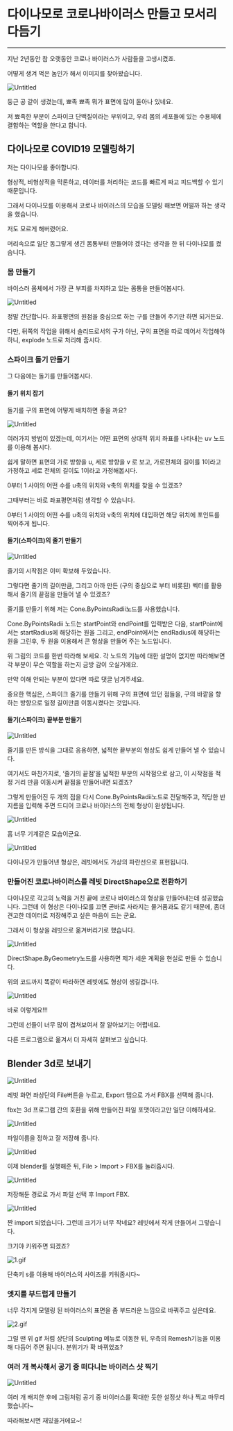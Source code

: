 # 다이나모로 코로나바이러스 만들고 모서리 다듬기

---

지난 2년동안 참 오랫동안 코로나 바이러스가 사람들을 고생시켰죠.

어떻게 생겨 먹은 놈인가 해서 이미지를 찾아봤습니다.

![Untitled](%E1%84%83%E1%85%A1%E1%84%8B%E1%85%B5%E1%84%82%E1%85%A1%E1%84%86%E1%85%A9%E1%84%85%E1%85%A9%20%E1%84%8F%E1%85%A9%E1%84%85%E1%85%A9%E1%84%82%E1%85%A1%E1%84%87%E1%85%A1%E1%84%8B%E1%85%B5%E1%84%85%E1%85%A5%E1%84%89%E1%85%B3%20%E1%84%86%E1%85%A1%E1%86%AB%E1%84%83%E1%85%B3%E1%86%AF%E1%84%80%E1%85%A9%20%E1%84%86%E1%85%A9%E1%84%89%E1%85%A5%E1%84%85%E1%85%B5%20%E1%84%83%E1%85%A1%E1%84%83%E1%85%B3%E1%86%B7%E1%84%80%E1%85%B5%20d8ddbe995ded487e9ed3628a4c4611c7/Untitled.png)

둥근 공 같이 생겼는데, 뾰족 뾰족 뭐가 표면에 많이 돋아나 있네요.

저 뾰족한 부분이 스파이크 단백질이라는 부위이고, 우리 몸의 세포들에 있는 수용체에 결합하는 역할을 한다고 합니다.

## 다이나모로 COVID19 모델링하기

저는 다이나모를 좋아합니다.

형상적, 비형상적을 막론하고, 데이터를 처리하는 코드를 빠르게 짜고 피드백할 수 있기 때문입니다.

그래서 다이나모를 이용해서 코로나 바이러스의 모습을 모델링 해보면 어떨까 하는 생각을 했습니다.

저도 모르게 해버렸어요.

머리속으로 일단 동그랗게 생긴 몸통부터 만들어야 겠다는 생각을 한 뒤 다이나모를 켰습니다.

### 몸 만들기

바이스러 몸체에서 가장 큰 부피를 차지하고 있는 몸통을 만들어봅시다.

![Untitled](%E1%84%83%E1%85%A1%E1%84%8B%E1%85%B5%E1%84%82%E1%85%A1%E1%84%86%E1%85%A9%E1%84%85%E1%85%A9%20%E1%84%8F%E1%85%A9%E1%84%85%E1%85%A9%E1%84%82%E1%85%A1%E1%84%87%E1%85%A1%E1%84%8B%E1%85%B5%E1%84%85%E1%85%A5%E1%84%89%E1%85%B3%20%E1%84%86%E1%85%A1%E1%86%AB%E1%84%83%E1%85%B3%E1%86%AF%E1%84%80%E1%85%A9%20%E1%84%86%E1%85%A9%E1%84%89%E1%85%A5%E1%84%85%E1%85%B5%20%E1%84%83%E1%85%A1%E1%84%83%E1%85%B3%E1%86%B7%E1%84%80%E1%85%B5%20d8ddbe995ded487e9ed3628a4c4611c7/Untitled%201.png)

정말 간단합니다. 좌표평면의 원점을 중심으로 하는 구를 만들어 주기만 하면 되거든요.

다만, 뒤쪽의 작업을 위해서 솔리드로서의 구가 아닌, 구의 표면을 따로 떼어서 작업해야 하니, explode 노드로 처리해 줍시다.

### 스파이크 돌기 만들기

그 다음에는 돌기를 만들어봅시다.

#### 돌기 위치 잡기

돌기를 구의 표면에 어떻게 배치하면 좋을 까요?

![Untitled](%E1%84%83%E1%85%A1%E1%84%8B%E1%85%B5%E1%84%82%E1%85%A1%E1%84%86%E1%85%A9%E1%84%85%E1%85%A9%20%E1%84%8F%E1%85%A9%E1%84%85%E1%85%A9%E1%84%82%E1%85%A1%E1%84%87%E1%85%A1%E1%84%8B%E1%85%B5%E1%84%85%E1%85%A5%E1%84%89%E1%85%B3%20%E1%84%86%E1%85%A1%E1%86%AB%E1%84%83%E1%85%B3%E1%86%AF%E1%84%80%E1%85%A9%20%E1%84%86%E1%85%A9%E1%84%89%E1%85%A5%E1%84%85%E1%85%B5%20%E1%84%83%E1%85%A1%E1%84%83%E1%85%B3%E1%86%B7%E1%84%80%E1%85%B5%20d8ddbe995ded487e9ed3628a4c4611c7/Untitled%202.png)

여러가지 방법이 있겠는데, 여기서는 어떤 표면의 상대적 위치 좌표를 나타내는 uv 노드를 이용해 봅시다.

쉽게 말하면 표면의 가로 방향을 u, 세로 방향을 v 로 보고, 가로전체의 길이를 1이라고 가정하고 세로 전체의 길이도 1이라고 가정해봅시다.

0부터 1 사이의 어떤 수를 u축의 위치와 v축의 위치를 찾을 수 있겠죠? 

그때부터는 바로 좌표평면처럼 생각할 수 있습니다.

0부터 1 사이의 어떤 수를 u축의 위치와 v축의 위치에 대입하면 해당 위치에 포인트를 찍어주게 됩니다.

#### 돌기(스파이크)의 줄기 만들기

![Untitled](%E1%84%83%E1%85%A1%E1%84%8B%E1%85%B5%E1%84%82%E1%85%A1%E1%84%86%E1%85%A9%E1%84%85%E1%85%A9%20%E1%84%8F%E1%85%A9%E1%84%85%E1%85%A9%E1%84%82%E1%85%A1%E1%84%87%E1%85%A1%E1%84%8B%E1%85%B5%E1%84%85%E1%85%A5%E1%84%89%E1%85%B3%20%E1%84%86%E1%85%A1%E1%86%AB%E1%84%83%E1%85%B3%E1%86%AF%E1%84%80%E1%85%A9%20%E1%84%86%E1%85%A9%E1%84%89%E1%85%A5%E1%84%85%E1%85%B5%20%E1%84%83%E1%85%A1%E1%84%83%E1%85%B3%E1%86%B7%E1%84%80%E1%85%B5%20d8ddbe995ded487e9ed3628a4c4611c7/Untitled%203.png)

줄기의 시작점은 이미 확보해 두었습니다.

그렇다면 줄기의 길이만큼, 그리고 아까 만든 (구의 중심으로 부터 비롯된) 벡터를 활용해서 줄기의 끝점을 만들어 낼 수 있겠죠?

줄기를 만들기 위해 저는 Cone.ByPointsRadii노드를 사용했습니다.

Cone.ByPointsRadii 노드는 startPoint와 endPoint를 입력받은 다음, startPoint에서는 startRadius에 해당하는 원을 그리고, endPoint에서는 endRadius에 해당하는 원을 그린후, 두 원을 이용해서 콘 형상을 만들어 주는 노드입니다.

위 그림의 코드를 한번 따라해 보세요. 각 노드의 기능에 대한 설명이 없지만 따라해보면 각 부분이 무슨 역할을 하는지 금방 감이 오실거에요.

만약 이해 안되는 부분이 있다면 따로 댓글 남겨주세요.

중요한 핵심은, 스파이크 줄기를 만들기 위해 구의 표면에 있던 점들을, 구의 바깥을 향하는 방향으로 일정 길이만큼 이동시켰다는 것입니다.

#### 돌기(스파이크) 끝부분 만들기

![Untitled](%E1%84%83%E1%85%A1%E1%84%8B%E1%85%B5%E1%84%82%E1%85%A1%E1%84%86%E1%85%A9%E1%84%85%E1%85%A9%20%E1%84%8F%E1%85%A9%E1%84%85%E1%85%A9%E1%84%82%E1%85%A1%E1%84%87%E1%85%A1%E1%84%8B%E1%85%B5%E1%84%85%E1%85%A5%E1%84%89%E1%85%B3%20%E1%84%86%E1%85%A1%E1%86%AB%E1%84%83%E1%85%B3%E1%86%AF%E1%84%80%E1%85%A9%20%E1%84%86%E1%85%A9%E1%84%89%E1%85%A5%E1%84%85%E1%85%B5%20%E1%84%83%E1%85%A1%E1%84%83%E1%85%B3%E1%86%B7%E1%84%80%E1%85%B5%20d8ddbe995ded487e9ed3628a4c4611c7/Untitled%204.png)

줄기를 만든 방식을 그대로 응용하면, 넓적한 끝부분의 형상도 쉽게 만들어 낼 수 있습니다.

여기서도 마찬가지로, ‘줄기의 끝점’을 넓적한 부분의 시작점으로 삼고, 이 시작점을 적정 거리 만큼 이동시켜 끝점을 만들어내면 되겠죠?

그렇게 만들어진 두 개의 점을 다시 Cone.ByPointsRadii노드로 전달해주고, 적당한 반지름을 입력해 주면 드디어 코로나 바이러스의 전체 형상이 완성됩니다.

![Untitled](%E1%84%83%E1%85%A1%E1%84%8B%E1%85%B5%E1%84%82%E1%85%A1%E1%84%86%E1%85%A9%E1%84%85%E1%85%A9%20%E1%84%8F%E1%85%A9%E1%84%85%E1%85%A9%E1%84%82%E1%85%A1%E1%84%87%E1%85%A1%E1%84%8B%E1%85%B5%E1%84%85%E1%85%A5%E1%84%89%E1%85%B3%20%E1%84%86%E1%85%A1%E1%86%AB%E1%84%83%E1%85%B3%E1%86%AF%E1%84%80%E1%85%A9%20%E1%84%86%E1%85%A9%E1%84%89%E1%85%A5%E1%84%85%E1%85%B5%20%E1%84%83%E1%85%A1%E1%84%83%E1%85%B3%E1%86%B7%E1%84%80%E1%85%B5%20d8ddbe995ded487e9ed3628a4c4611c7/Untitled%205.png)

흠 너무 기계같은 모습이군요.

![Untitled](%E1%84%83%E1%85%A1%E1%84%8B%E1%85%B5%E1%84%82%E1%85%A1%E1%84%86%E1%85%A9%E1%84%85%E1%85%A9%20%E1%84%8F%E1%85%A9%E1%84%85%E1%85%A9%E1%84%82%E1%85%A1%E1%84%87%E1%85%A1%E1%84%8B%E1%85%B5%E1%84%85%E1%85%A5%E1%84%89%E1%85%B3%20%E1%84%86%E1%85%A1%E1%86%AB%E1%84%83%E1%85%B3%E1%86%AF%E1%84%80%E1%85%A9%20%E1%84%86%E1%85%A9%E1%84%89%E1%85%A5%E1%84%85%E1%85%B5%20%E1%84%83%E1%85%A1%E1%84%83%E1%85%B3%E1%86%B7%E1%84%80%E1%85%B5%20d8ddbe995ded487e9ed3628a4c4611c7/Untitled%206.png)

다이나모가 만들어낸 형상은, 레빗에서도 가상의 파란선으로 표현됩니다.

### 만들어진 코로나바이러스를 레빗 DirectShape으로 전환하기

다이나모로 각고의 노력을 거친 끝에 코로나 바이러스의 형상을 만들어내는데 성공했습니다. 그런데 이 형상은 다이나모를 끄면 곧바로 사라지는 물거품과도 같기 때문에, 좀더 견고한 데이터로 저장해주고 싶은 마음이 드는 군요. 

그래서 이 형상을 레빗으로 옮겨버리기로 했습니다.

![Untitled](%E1%84%83%E1%85%A1%E1%84%8B%E1%85%B5%E1%84%82%E1%85%A1%E1%84%86%E1%85%A9%E1%84%85%E1%85%A9%20%E1%84%8F%E1%85%A9%E1%84%85%E1%85%A9%E1%84%82%E1%85%A1%E1%84%87%E1%85%A1%E1%84%8B%E1%85%B5%E1%84%85%E1%85%A5%E1%84%89%E1%85%B3%20%E1%84%86%E1%85%A1%E1%86%AB%E1%84%83%E1%85%B3%E1%86%AF%E1%84%80%E1%85%A9%20%E1%84%86%E1%85%A9%E1%84%89%E1%85%A5%E1%84%85%E1%85%B5%20%E1%84%83%E1%85%A1%E1%84%83%E1%85%B3%E1%86%B7%E1%84%80%E1%85%B5%20d8ddbe995ded487e9ed3628a4c4611c7/Untitled%207.png)

DirectShape.ByGeometry노드를 사용하면 제가 세운 계획을 현실로 만들 수 있습니다.

위의 코드까지 똑같이 따라하면 레빗에도 형상이 생길겁니다.

![Untitled](%E1%84%83%E1%85%A1%E1%84%8B%E1%85%B5%E1%84%82%E1%85%A1%E1%84%86%E1%85%A9%E1%84%85%E1%85%A9%20%E1%84%8F%E1%85%A9%E1%84%85%E1%85%A9%E1%84%82%E1%85%A1%E1%84%87%E1%85%A1%E1%84%8B%E1%85%B5%E1%84%85%E1%85%A5%E1%84%89%E1%85%B3%20%E1%84%86%E1%85%A1%E1%86%AB%E1%84%83%E1%85%B3%E1%86%AF%E1%84%80%E1%85%A9%20%E1%84%86%E1%85%A9%E1%84%89%E1%85%A5%E1%84%85%E1%85%B5%20%E1%84%83%E1%85%A1%E1%84%83%E1%85%B3%E1%86%B7%E1%84%80%E1%85%B5%20d8ddbe995ded487e9ed3628a4c4611c7/Untitled%208.png)

바로 이렇게요!!!

그런데 선들이 너무 많이 겹쳐보여서 잘 알아보기는 어렵네요.

다른 프로그램으로 옮겨서 더 자세히 살펴보고 싶습니다.

## Blender 3d로 보내기

![Untitled](%E1%84%83%E1%85%A1%E1%84%8B%E1%85%B5%E1%84%82%E1%85%A1%E1%84%86%E1%85%A9%E1%84%85%E1%85%A9%20%E1%84%8F%E1%85%A9%E1%84%85%E1%85%A9%E1%84%82%E1%85%A1%E1%84%87%E1%85%A1%E1%84%8B%E1%85%B5%E1%84%85%E1%85%A5%E1%84%89%E1%85%B3%20%E1%84%86%E1%85%A1%E1%86%AB%E1%84%83%E1%85%B3%E1%86%AF%E1%84%80%E1%85%A9%20%E1%84%86%E1%85%A9%E1%84%89%E1%85%A5%E1%84%85%E1%85%B5%20%E1%84%83%E1%85%A1%E1%84%83%E1%85%B3%E1%86%B7%E1%84%80%E1%85%B5%20d8ddbe995ded487e9ed3628a4c4611c7/Untitled%209.png)

레빗 화면 좌상단의 File버튼을 누르고, Export 탭으로 가서 FBX를 선택해 줍니다.

fbx는 3d 프로그램 간의 호환을 위해 만들어진 파일 포맷이라고만 일단 이해하세요.

![Untitled](%E1%84%83%E1%85%A1%E1%84%8B%E1%85%B5%E1%84%82%E1%85%A1%E1%84%86%E1%85%A9%E1%84%85%E1%85%A9%20%E1%84%8F%E1%85%A9%E1%84%85%E1%85%A9%E1%84%82%E1%85%A1%E1%84%87%E1%85%A1%E1%84%8B%E1%85%B5%E1%84%85%E1%85%A5%E1%84%89%E1%85%B3%20%E1%84%86%E1%85%A1%E1%86%AB%E1%84%83%E1%85%B3%E1%86%AF%E1%84%80%E1%85%A9%20%E1%84%86%E1%85%A9%E1%84%89%E1%85%A5%E1%84%85%E1%85%B5%20%E1%84%83%E1%85%A1%E1%84%83%E1%85%B3%E1%86%B7%E1%84%80%E1%85%B5%20d8ddbe995ded487e9ed3628a4c4611c7/Untitled%2010.png)

파일이름을 정하고 잘 저장해 줍니다.

![Untitled](%E1%84%83%E1%85%A1%E1%84%8B%E1%85%B5%E1%84%82%E1%85%A1%E1%84%86%E1%85%A9%E1%84%85%E1%85%A9%20%E1%84%8F%E1%85%A9%E1%84%85%E1%85%A9%E1%84%82%E1%85%A1%E1%84%87%E1%85%A1%E1%84%8B%E1%85%B5%E1%84%85%E1%85%A5%E1%84%89%E1%85%B3%20%E1%84%86%E1%85%A1%E1%86%AB%E1%84%83%E1%85%B3%E1%86%AF%E1%84%80%E1%85%A9%20%E1%84%86%E1%85%A9%E1%84%89%E1%85%A5%E1%84%85%E1%85%B5%20%E1%84%83%E1%85%A1%E1%84%83%E1%85%B3%E1%86%B7%E1%84%80%E1%85%B5%20d8ddbe995ded487e9ed3628a4c4611c7/Untitled%2011.png)

이제 blender를 실행해준 뒤, File > Import > FBX를 눌러줍시다.

![Untitled](%E1%84%83%E1%85%A1%E1%84%8B%E1%85%B5%E1%84%82%E1%85%A1%E1%84%86%E1%85%A9%E1%84%85%E1%85%A9%20%E1%84%8F%E1%85%A9%E1%84%85%E1%85%A9%E1%84%82%E1%85%A1%E1%84%87%E1%85%A1%E1%84%8B%E1%85%B5%E1%84%85%E1%85%A5%E1%84%89%E1%85%B3%20%E1%84%86%E1%85%A1%E1%86%AB%E1%84%83%E1%85%B3%E1%86%AF%E1%84%80%E1%85%A9%20%E1%84%86%E1%85%A9%E1%84%89%E1%85%A5%E1%84%85%E1%85%B5%20%E1%84%83%E1%85%A1%E1%84%83%E1%85%B3%E1%86%B7%E1%84%80%E1%85%B5%20d8ddbe995ded487e9ed3628a4c4611c7/Untitled%2012.png)

저장해둔 경로로 가서 파일 선택 후 Import FBX.

![Untitled](%E1%84%83%E1%85%A1%E1%84%8B%E1%85%B5%E1%84%82%E1%85%A1%E1%84%86%E1%85%A9%E1%84%85%E1%85%A9%20%E1%84%8F%E1%85%A9%E1%84%85%E1%85%A9%E1%84%82%E1%85%A1%E1%84%87%E1%85%A1%E1%84%8B%E1%85%B5%E1%84%85%E1%85%A5%E1%84%89%E1%85%B3%20%E1%84%86%E1%85%A1%E1%86%AB%E1%84%83%E1%85%B3%E1%86%AF%E1%84%80%E1%85%A9%20%E1%84%86%E1%85%A9%E1%84%89%E1%85%A5%E1%84%85%E1%85%B5%20%E1%84%83%E1%85%A1%E1%84%83%E1%85%B3%E1%86%B7%E1%84%80%E1%85%B5%20d8ddbe995ded487e9ed3628a4c4611c7/Untitled%2013.png)

짠 import 되었습니다. 그런데 크기가 너무 작네요? 레빗에서 작게 만들어서 그렇습니다.

크기야 키워주면 되겠죠?

![1.gif](%E1%84%83%E1%85%A1%E1%84%8B%E1%85%B5%E1%84%82%E1%85%A1%E1%84%86%E1%85%A9%E1%84%85%E1%85%A9%20%E1%84%8F%E1%85%A9%E1%84%85%E1%85%A9%E1%84%82%E1%85%A1%E1%84%87%E1%85%A1%E1%84%8B%E1%85%B5%E1%84%85%E1%85%A5%E1%84%89%E1%85%B3%20%E1%84%86%E1%85%A1%E1%86%AB%E1%84%83%E1%85%B3%E1%86%AF%E1%84%80%E1%85%A9%20%E1%84%86%E1%85%A9%E1%84%89%E1%85%A5%E1%84%85%E1%85%B5%20%E1%84%83%E1%85%A1%E1%84%83%E1%85%B3%E1%86%B7%E1%84%80%E1%85%B5%20d8ddbe995ded487e9ed3628a4c4611c7/1.gif)

단축키 s를 이용해 바이러스의 사이즈를 키워줍시다~

### 엣지를 부드럽게 만들기

너무 각지게 모델링 된 바이러스의 표면을 좀 부드러운 느낌으로 바꿔주고 싶은데요.

![2.gif](%E1%84%83%E1%85%A1%E1%84%8B%E1%85%B5%E1%84%82%E1%85%A1%E1%84%86%E1%85%A9%E1%84%85%E1%85%A9%20%E1%84%8F%E1%85%A9%E1%84%85%E1%85%A9%E1%84%82%E1%85%A1%E1%84%87%E1%85%A1%E1%84%8B%E1%85%B5%E1%84%85%E1%85%A5%E1%84%89%E1%85%B3%20%E1%84%86%E1%85%A1%E1%86%AB%E1%84%83%E1%85%B3%E1%86%AF%E1%84%80%E1%85%A9%20%E1%84%86%E1%85%A9%E1%84%89%E1%85%A5%E1%84%85%E1%85%B5%20%E1%84%83%E1%85%A1%E1%84%83%E1%85%B3%E1%86%B7%E1%84%80%E1%85%B5%20d8ddbe995ded487e9ed3628a4c4611c7/2.gif)

그럴 땐 위 gif 처럼 상단의 Sculpting 메뉴로 이동한 뒤, 우측의 Remesh기능을 이용해 다듬어 주면 됩니다. 분위기가 확 바뀌었죠?

### 여러 개 복사해서 공기 중 떠다니는 바이러스 샷 찍기

![Untitled](%E1%84%83%E1%85%A1%E1%84%8B%E1%85%B5%E1%84%82%E1%85%A1%E1%84%86%E1%85%A9%E1%84%85%E1%85%A9%20%E1%84%8F%E1%85%A9%E1%84%85%E1%85%A9%E1%84%82%E1%85%A1%E1%84%87%E1%85%A1%E1%84%8B%E1%85%B5%E1%84%85%E1%85%A5%E1%84%89%E1%85%B3%20%E1%84%86%E1%85%A1%E1%86%AB%E1%84%83%E1%85%B3%E1%86%AF%E1%84%80%E1%85%A9%20%E1%84%86%E1%85%A9%E1%84%89%E1%85%A5%E1%84%85%E1%85%B5%20%E1%84%83%E1%85%A1%E1%84%83%E1%85%B3%E1%86%B7%E1%84%80%E1%85%B5%20d8ddbe995ded487e9ed3628a4c4611c7/Untitled%2014.png)

여러 개 배치한 후에 그림처럼 공기 중 바이러스를 확대한 듯한 설정샷 하나 찍고 마무리했습니다~

따라해보시면 재밌을거에요~!
